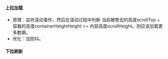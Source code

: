 #### 上拉加载

- 原理：监听滚动事件，然后在滚动过程中判断 当前被卷去的高度scrollTop + 容器的高度containerHeightHeight >= 内容高度scrollHeight。则应该加载更多数据。
- 优化：加防抖。

#### 下拉刷新
